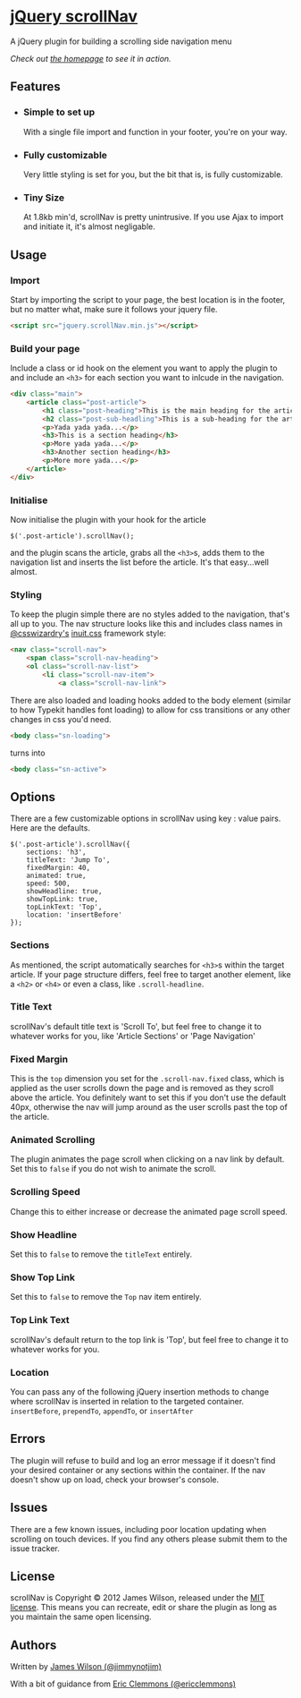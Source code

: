 # [jQuery scrollNav][1]

A jQuery plugin for building a scrolling side navigation menu

*Check out [the homepage][1] to see it in action.*

## Features ##

*	### Simple to set up

	With a single file import and function in your footer, you're on your way.

*	### Fully customizable

	Very little styling is set for you, but the bit that is, is fully customizable.

*	### Tiny Size

	At 1.8kb min'd, scrollNav is pretty unintrusive. If you use Ajax to import and initiate it, it's almost negligable.

## Usage

### Import

Start by importing the script to your page, the best location is in the footer, but no matter what, make sure it follows your jquery file.

```html
<script src="jquery.scrollNav.min.js"></script>
```

### Build your page

Include a class or id hook on the element you want to apply the plugin to and include an `<h3>` for each section you want to inlcude in the navigation.

```html
<div class="main">
	<article class="post-article">
		<h1 class="post-heading">This is the main heading for the article</h1>
		<h2 class="post-sub-headling">This is a sub-heading for the article</h2>
		<p>Yada yada yada...</p>
		<h3>This is a section heading</h3>
		<p>More yada yada...</p>
		<h3>Another section heading</h3>
		<p>More more yada...</p>
	</article>
</div>
```

### Initialise

Now initialise the plugin with your hook for the article

```
$('.post-article').scrollNav();
```

and the plugin scans the article, grabs all the `<h3>`s, adds them to the navigation list and inserts the list before the article. It's that easy...well almost.

### Styling

To keep the plugin simple there are no styles added to the navigation, that's all up to you. The nav structure looks like this and includes class names in [@csswizardry's][3] [inuit.css][4] framework style:

```html
<nav class="scroll-nav">
	<span class="scroll-nav-heading">
	<ol class="scroll-nav-list">
		<li class="scroll-nav-item">
			<a class="scroll-nav-link">
```

There are also loaded and loading hooks added to the body element (similar to how Typekit handles font loading) to allow for css transitions or any other changes in css you'd need.

```html
<body class="sn-loading">
```

turns into

```html
<body class="sn-active">
```

## Options

There are a few customizable options in scrollNav using key : value pairs. Here are the defaults.

```
$('.post-article').scrollNav({
	sections: 'h3',
	titleText: 'Jump To',
	fixedMargin: 40,
	animated: true,
	speed: 500,
	showHeadline: true,
	showTopLink: true,
	topLinkText: 'Top',
	location: 'insertBefore'
});
```

### Sections

As mentioned, the script automatically searches for `<h3>`s within the target article. If your page structure differs, feel free to target another element, like a `<h2>` or `<h4>` or even a class, like `.scroll-headline`.

### Title Text

scrollNav's default title text is 'Scroll To', but feel free to change it to whatever works for you, like 'Article Sections' or 'Page Navigation'

### Fixed Margin

This is the `top` dimension you set for the `.scroll-nav.fixed` class, which is applied as the user scrolls down the page and is removed as they scroll above the article. You definitely want to set this if you don't use the default 40px, otherwise the nav will jump around as the user scrolls past the top of the article.

### Animated Scrolling

The plugin animates the page scroll when clicking on a nav link by default. Set this to `false` if you do not wish to animate the scroll.

### Scrolling Speed

Change this to either increase or decrease the animated page scroll speed.

### Show Headline

Set this to `false` to remove the `titleText` entirely.

### Show Top Link

Set this to `false` to remove the `Top` nav item entirely.

### Top Link Text

scrollNav's default return to the top link is 'Top', but feel free to change it to whatever works for you.

### Location

You can pass any of the following jQuery insertion methods to change where scrollNav is inserted in relation to the targeted container. `insertBefore`, `prependTo`, `appendTo`, or `insertAfter`

## Errors

The plugin will refuse to build and log an error message if it doesn't find your desired container or any sections within the container. If the nav doesn't show up on load, check your browser's console.

## Issues

There are a few known issues, including poor location updating when scrolling on touch devices. If you find any others please submit them to the issue tracker.

## License

scrollNav is Copyright &copy; 2012 James Wilson, released under the [MIT license][6]. This means you can recreate, edit or share the plugin as long as you maintain the same open licensing.

## Authors

Written by [James Wilson (@jimmynotjim)][7]

With a bit of guidance from [Eric Clemmons (@ericclemmons)][8]

[1]: http://scrollnav.com
[2]: #
[3]: https://twitter.com/csswizardry
[4]: http://inuitcss.com/
[6]: https://github.com/jimmynotjim/scrollNav/blob/master/LICENSE-MIT
[7]: http://jimmynotjim.com
[8]: https://github.com/ericclemmons


